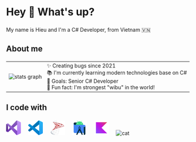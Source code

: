 <h1 align="left">Hey 👋 What's up?</h1>

###

<p align="left">My name is Hieu and I'm a C# Developer, from Vietnam 🇻🇳 </p>

###

<h2 align="left">About me</h2>

###

<table>
  <tr>
    <td>
      <img src="https://github-readme-stats.vercel.app/api?username=kimhieuwork&hide_title=false&hide_rank=false&show_icons=true&include_all_commits=true&count_private=true&disable_animations=false&theme=great-gatsby&locale=en&hide_border=false" height="150" alt="stats graph" />
    </td>
    <td>
      ✨ Creating bugs since 2021<br>
      📚 I'm currently learning modern technologies base on C#<br>
      🎯 Goals: Senior C# Developer<br>
      🎲 Fun fact: I'm strongest "wibu" in the world!
    </td>
  </tr>
</table>

###

<h2 align="left">I code with</h2>

###

###
<div align="left">
  <img src="https://github.com/devicons/devicon/blob/v2.17.0/icons/visualstudio/visualstudio-original.svg" height="40" alt="visualstudio logo"  />
  <img width="12" />
  <img src="https://github.com/devicons/devicon/blob/v2.17.0/icons/vscode/vscode-original.svg" height="40" alt="vscode logo"  />
  <img width="12" />
  <img src="https://github.com/devicons/devicon/blob/v2.17.0/icons/microsoftsqlserver/microsoftsqlserver-original.svg" height="40" alt="sqlserver logo"  />
  <img width="12" />
  <img src="https://github.com/devicons/devicon/blob/v2.17.0/icons/androidstudio/androidstudio-original.svg" height="40" alt="android logo" />
  <img width="12"/>
  <img src="https://github.com/devicons/devicon/blob/v2.17.0/icons/kotlin/kotlin-original.svg" height="40" alt="kotlin logo"  />
  <img width="12" />
  <img src="https://media3.giphy.com/media/v1.Y2lkPTc5MGI3NjExc3piMW1vZ2E1MDU2ajIzYmgzajJ1YXFscnQ3c2thcDh2d2twbDB5MCZlcD12MV9pbnRlcm5hbF9naWZfYnlfaWQmY3Q9Zw/GRk3GLfzduq1NtfGt5/giphy.gif" height="40" alt="cat" />
  <img width="12" />
</div>

###
